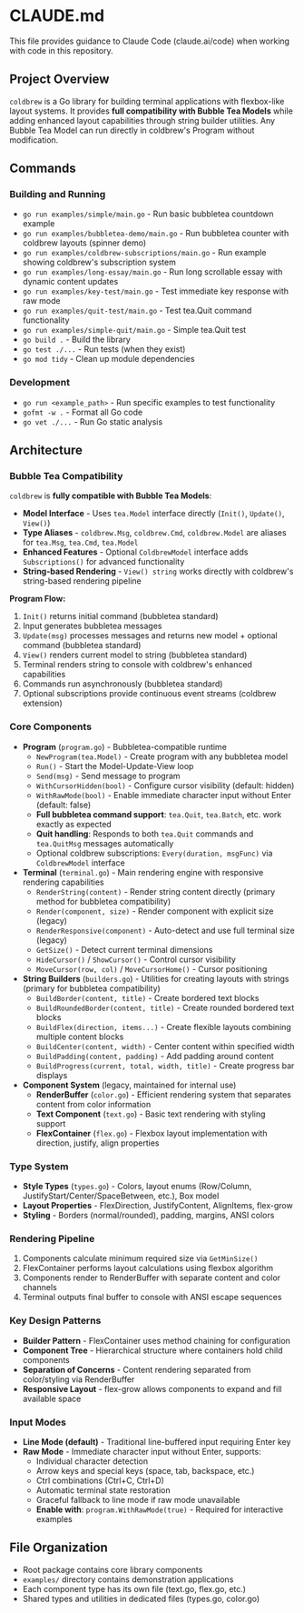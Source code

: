 # CLAUDE.md

This file provides guidance to Claude Code (claude.ai/code) when working with code in this repository.

## Project Overview

`coldbrew` is a Go library for building terminal applications with flexbox-like layout systems. It provides **full compatibility with Bubble Tea Models** while adding enhanced layout capabilities through string builder utilities. Any Bubble Tea Model can run directly in coldbrew's Program without modification.

## Commands

### Building and Running
- `go run examples/simple/main.go` - Run basic bubbletea countdown example
- `go run examples/bubbletea-demo/main.go` - Run bubbletea counter with coldbrew layouts (spinner demo)
- `go run examples/coldbrew-subscriptions/main.go` - Run example showing coldbrew's subscription system
- `go run examples/long-essay/main.go` - Run long scrollable essay with dynamic content updates
- `go run examples/key-test/main.go` - Test immediate key response with raw mode
- `go run examples/quit-test/main.go` - Test tea.Quit command functionality
- `go run examples/simple-quit/main.go` - Simple tea.Quit test
- `go build .` - Build the library
- `go test ./...` - Run tests (when they exist)
- `go mod tidy` - Clean up module dependencies

### Development
- `go run <example_path>` - Run specific examples to test functionality
- `gofmt -w .` - Format all Go code
- `go vet ./...` - Run Go static analysis

## Architecture

### Bubble Tea Compatibility
`coldbrew` is **fully compatible with Bubble Tea Models**:
- **Model Interface** - Uses `tea.Model` interface directly (`Init()`, `Update()`, `View()`)
- **Type Aliases** - `coldbrew.Msg`, `coldbrew.Cmd`, `coldbrew.Model` are aliases for `tea.Msg`, `tea.Cmd`, `tea.Model`
- **Enhanced Features** - Optional `ColdbrewModel` interface adds `Subscriptions()` for advanced functionality
- **String-based Rendering** - `View() string` works directly with coldbrew's string-based rendering pipeline

**Program Flow:**
1. `Init()` returns initial command (bubbletea standard)
2. Input generates bubbletea messages
3. `Update(msg)` processes messages and returns new model + optional command (bubbletea standard)
4. `View()` renders current model to string (bubbletea standard)
5. Terminal renders string to console with coldbrew's enhanced capabilities
6. Commands run asynchronously (bubbletea standard)
7. Optional subscriptions provide continuous event streams (coldbrew extension)

### Core Components
- **Program** (`program.go`) - Bubbletea-compatible runtime
  - `NewProgram(tea.Model)` - Create program with any bubbletea model
  - `Run()` - Start the Model-Update-View loop 
  - `Send(msg)` - Send message to program
  - `WithCursorHidden(bool)` - Configure cursor visibility (default: hidden)
  - `WithRawMode(bool)` - Enable immediate character input without Enter (default: false)
  - **Full bubbletea command support**: `tea.Quit`, `tea.Batch`, etc. work exactly as expected
  - **Quit handling**: Responds to both `tea.Quit` commands and `tea.QuitMsg` messages automatically
  - Optional coldbrew subscriptions: `Every(duration, msgFunc)` via `ColdbrewModel` interface
- **Terminal** (`terminal.go`) - Main rendering engine with responsive rendering capabilities
  - `RenderString(content)` - Render string content directly (primary method for bubbletea compatibility)
  - `Render(component, size)` - Render component with explicit size (legacy)
  - `RenderResponsive(component)` - Auto-detect and use full terminal size (legacy)
  - `GetSize()` - Detect current terminal dimensions
  - `HideCursor()` / `ShowCursor()` - Control cursor visibility
  - `MoveCursor(row, col)` / `MoveCursorHome()` - Cursor positioning
- **String Builders** (`builders.go`) - Utilities for creating layouts with strings (primary for bubbletea compatibility)
  - `BuildBorder(content, title)` - Create bordered text blocks
  - `BuildRoundedBorder(content, title)` - Create rounded bordered text blocks
  - `BuildFlex(direction, items...)` - Create flexible layouts combining multiple content blocks
  - `BuildCenter(content, width)` - Center content within specified width
  - `BuildPadding(content, padding)` - Add padding around content
  - `BuildProgress(current, total, width, title)` - Create progress bar displays
- **Component System** (legacy, maintained for internal use)
  - **RenderBuffer** (`color.go`) - Efficient rendering system that separates content from color information
  - **Text Component** (`text.go`) - Basic text rendering with styling support
  - **FlexContainer** (`flex.go`) - Flexbox layout implementation with direction, justify, align properties

### Type System
- **Style Types** (`types.go`) - Colors, layout enums (Row/Column, JustifyStart/Center/SpaceBetween, etc.), Box model
- **Layout Properties** - FlexDirection, JustifyContent, AlignItems, flex-grow
- **Styling** - Borders (normal/rounded), padding, margins, ANSI colors

### Rendering Pipeline
1. Components calculate minimum required size via `GetMinSize()`
2. FlexContainer performs layout calculations using flexbox algorithm
3. Components render to RenderBuffer with separate content and color channels
4. Terminal outputs final buffer to console with ANSI escape sequences

### Key Design Patterns
- **Builder Pattern** - FlexContainer uses method chaining for configuration
- **Component Tree** - Hierarchical structure where containers hold child components
- **Separation of Concerns** - Content rendering separated from color/styling via RenderBuffer
- **Responsive Layout** - flex-grow allows components to expand and fill available space

### Input Modes
- **Line Mode (default)** - Traditional line-buffered input requiring Enter key
- **Raw Mode** - Immediate character input without Enter, supports:
  - Individual character detection
  - Arrow keys and special keys (space, tab, backspace, etc.)
  - Ctrl combinations (Ctrl+C, Ctrl+D)
  - Automatic terminal state restoration
  - Graceful fallback to line mode if raw mode unavailable
  - **Enable with**: `program.WithRawMode(true)` - Required for interactive examples

## File Organization
- Root package contains core library components
- `examples/` directory contains demonstration applications
- Each component type has its own file (text.go, flex.go, etc.)
- Shared types and utilities in dedicated files (types.go, color.go)